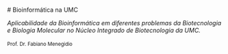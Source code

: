 </br>
# Bioinformática na UMC

*Aplicabilidade da Bioinformática em diferentes problemas da Biotecnologia e Biologia Molecular no Núcleo Integrado de Biotecnologia da UMC.*
</br>
</br>
<small> Prof. Dr. Fabiano Menegidio </small>
